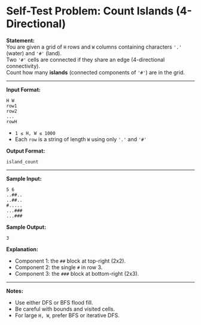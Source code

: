 # Self-Test Problem: Count Islands (4-Directional)

**Statement:**  
You are given a grid of `H` rows and `W` columns containing characters `'.'` (water) and `'#'` (land).  
Two `'#'` cells are connected if they share an edge (4-directional connectivity).  
Count how many **islands** (connected components of `'#'`) are in the grid.

---

**Input Format:**  
```
H W
row1
row2
...
rowH
```
- `1 ≤ H, W ≤ 1000`
- Each `row` is a string of length `W` using only `'.'` and `'#'`

**Output Format:**  
```
island_count
```

---

**Sample Input:**
```
5 6
..##..
..##..
#.....
...###
...###
```

**Sample Output:**
```
3
```

**Explanation:**  
- Component 1: the `##` block at top-right (2x2).  
- Component 2: the single `#` in row 3.  
- Component 3: the `###` block at bottom-right (2x3).

---

**Notes:**  
- Use either DFS or BFS flood fill.  
- Be careful with bounds and visited cells.  
- For large `H, W`, prefer BFS or iterative DFS.
